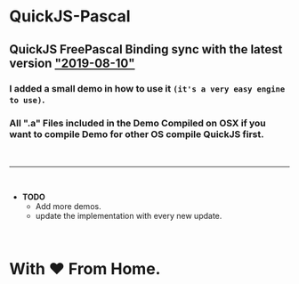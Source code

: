 # QuickJS-Pascal

## QuickJS FreePascal Binding sync with the latest version   ["2019-08-10"](https://github.com/wine-mirror/wine)

### I added a small demo in how to use it ```(it's a very easy engine to use)```.

### All ".a" Files included in the Demo Compiled on **OSX** if you want to compile Demo for other OS compile QuickJS first.

<br><hr><br>

  - **TODO**
    - Add more demos.
    - update the implementation with every new update. 

<br>

# With ❤️ From Home.
